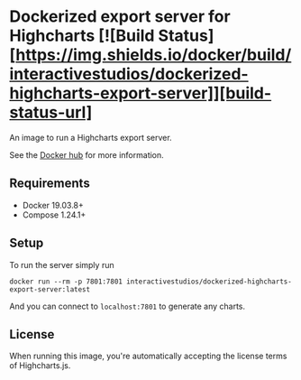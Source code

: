 # Dockerized export server for Highcharts [![Build Status][https://img.shields.io/docker/build/interactivestudios/dockerized-highcharts-export-server]][build-status-url]

An image to run a Highcharts export server.

See the [Docker hub](https://hub.docker.com/repository/docker/interactivestudios/dockerized-highcharts-export-server) for more information.


## Requirements

 * Docker 19.03.8+
 * Compose 1.24.1+

 ## Setup

To run the server simply run
```console
docker run --rm -p 7801:7801 interactivestudios/dockerized-highcharts-export-server:latest
```

And you can connect to `localhost:7801` to generate any charts.

## License
When running this image, you're automatically accepting the license terms of Highcharts.js.